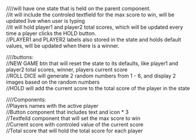 ////will have one state that is held on the parent component.  
//it will include the controled textfield for the max score to win, will be updated live when user is typing  
//it will hold player1 and player2 total scores, which will be updated every time a player clicks the HOLD button.  
//PLAYER1 and PLAYER2 labels also stored in the state and holds default values, will be updated when there is a winner.  
  
  
////buttons:  
//NEW GAME btn that will reset the state to its defaults, like player1 and player2 total scores, winner, players current score  
//ROLL DICE will generate 2 random numbers from 1 - 6, and display 2 images based on the random numbers  
//HOLD will add the current score to the total score of the player in the state   
  
////Components:  
//Players names with the active player  
//Button component that includes text and icon * 3  
//Textfeild component that will set the max score to win  
//Current score with controled value of the current score  
//Total score that will hold the total score for each player  
